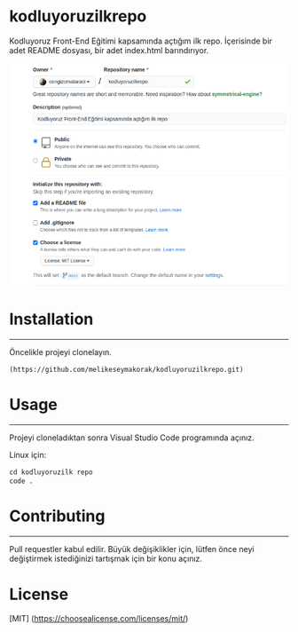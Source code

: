 # kodluyoruzilkrepo
Kodluyoruz Front-End Eğitimi kapsamında açtığım ilk repo. İçerisinde bir adet README dosyası, bir adet index.html barındırıyor. 

![](https://github.com/Kodluyoruz/taskforce/raw/main/git/odev1/figures/github.png)

# Installation 

----

Öncelikle projeyi clonelayın. 

```
(https://github.com/melikeseymakorak/kodluyoruzilkrepo.git)

```

# Usage 

----

Projeyi cloneladıktan sonra Visual Studio Code programında açınız. 


Linux için:

```
cd kodluyoruzilk repo
code . 
```


# Contributing 

---

Pull requestler kabul edilir. Büyük değişiklikler için, lütfen önce neyi değiştirmek istediğinizi tartışmak için bir konu açınız. 

# License
[MIT] (https://choosealicense.com/licenses/mit/)
